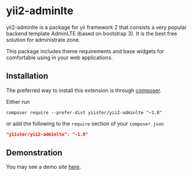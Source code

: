 # yii2-adminlte

yii2-adminlte is a package for yii framework 2 that consists a very popular backend template AdminLTE (based on bootstrap 3). It is the best free solution for administrate zone.

This package includes theme requirements and base widgets for comfortable using in your web applications.

## Installation

The preferred way to install this extension is through [composer](http://getcomposer.org/download/).

Either run

```
composer require --prefer-dist yiister/yii2-adminlte "~1.0"
```

or add the following to the `require` section of your `composer.json`

```json
"yiister/yii2-adminlte": "~1.0"
```
## Demonstration

You may see a demo site [here](http://adminlte.yiister.ru/).
